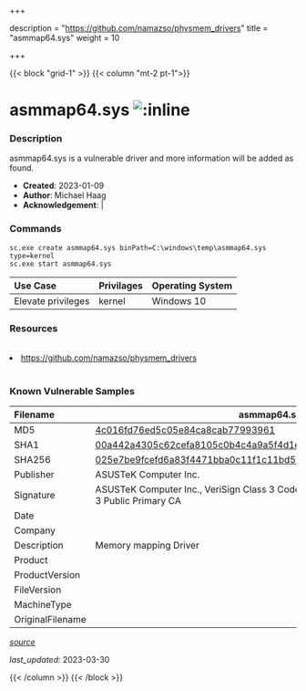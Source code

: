 +++

description = "https://github.com/namazso/physmem_drivers"
title = "asmmap64.sys"
weight = 10

+++


{{< block "grid-1" >}}
{{< column "mt-2 pt-1">}}


# asmmap64.sys ![:inline](/images/twitter_verified.png) 


### Description

asmmap64.sys is a vulnerable driver and more information will be added as found.

- **Created**: 2023-01-09
- **Author**: Michael Haag
- **Acknowledgement**:  | [](https://twitter.com/)

### Commands

```
sc.exe create asmmap64.sys binPath=C:\windows\temp\asmmap64.sys type=kernel
sc.exe start asmmap64.sys
```

| Use Case | Privilages | Operating System | 
|:---- | ---- | ---- |
| Elevate privileges | kernel | Windows 10 |

### Resources
<br>
<li><a href=" https://github.com/namazso/physmem_drivers"> https://github.com/namazso/physmem_drivers</a></li>
<br>

### Known Vulnerable Samples

| Filename | asmmap64.sys |
|:---- | ---- | 
| MD5 | <a href="https://www.virustotal.com/gui/file/4c016fd76ed5c05e84ca8cab77993961">4c016fd76ed5c05e84ca8cab77993961</a> |
| SHA1 | <a href="https://www.virustotal.com/gui/file/00a442a4305c62cefa8105c0b4c4a9a5f4d1e93b">00a442a4305c62cefa8105c0b4c4a9a5f4d1e93b</a> |
| SHA256 | <a href="https://www.virustotal.com/gui/file/025e7be9fcefd6a83f4471bba0c11f1c11bd5047047d26626da24ee9a419cdc4">025e7be9fcefd6a83f4471bba0c11f1c11bd5047047d26626da24ee9a419cdc4</a> |
| Publisher | ASUSTeK Computer Inc. |
| Signature | ASUSTeK Computer Inc., VeriSign Class 3 Code Signing 2004 CA, VeriSign Class 3 Public Primary CA   |
| Date |  |
| Company |  |
| Description | Memory mapping Driver |
| Product |  |
| ProductVersion |  |
| FileVersion |  |
| MachineType |  |
| OriginalFilename |  |



[*source*](https://github.com/magicsword-io/LOLDrivers/tree/main/yaml/asmmap64.sys.yml)

*last_updated:* 2023-03-30








{{< /column >}}
{{< /block >}}
